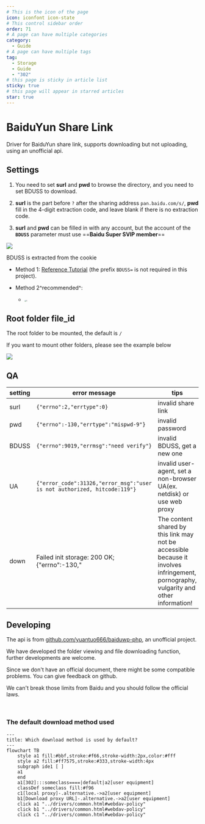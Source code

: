 ```yaml
---
# This is the icon of the page
icon: iconfont icon-state
# This control sidebar order
order: 71
# A page can have multiple categories
category:
  - Guide
# A page can have multiple tags
tag:
  - Storage
  - Guide
  - "302"
# this page is sticky in article list
sticky: true
# this page will appear in starred articles
star: true
---
```


# BaiduYun Share Link

Driver for BaiduYun share link, supports downloading but not uploading, using an unofficial api.



## **Settings**

1. You need to set **surl** and **pwd** to browse the directory, and you need to set BDUSS to download.

2. **surl** is the part before `?` after the sharing address `pan.baidu.com/s/`, **pwd** fill in the 4-digit extraction code, and leave blank if there is no extraction code.

3. **surl** and **pwd** can be filled in with any account, but the account of the **`BDUSS`** parameter must use ==**Baidu Super SVIP member**==

![](/img/drivers/baidu/add_bd_share.png)

BDUSS is extracted from the cookie

- Method 1: [Reference Tutorial](http://pandownload.net/faq/cookie.html) (the prefix `BDUSS=` is not required in this project).

- Method 2^recommended^:
   - <img src="/img/drivers/baidu/BDUSS.png" alt="1" style="zoom:30%;" />



## **Root folder file_id**

The root folder to be mounted, the default is `/` 

If you want to mount other folders, please see the example below

![](/img/drivers/baidu/bd_share_test.png)



## **QA**

|setting|error message|tips|
|---|---|---|
|surl|`{"errno":2,"errtype":0}`|invalid share link|
|pwd|`{"errno":-130,"errtype":"mispwd-9"}`|invalid password|
|BDUSS|`{"errno":9019,"errmsg":"need verify"}`|invalid BDUSS, get a new one|
|UA|`{"error_code":31326,"error_msg":"user is not authorized, hitcode:119"}`|invalid user-agent, set a non-browser UA(ex. netdisk) or use web proxy|
|down|Failed init storage: 200 OK; {"errno":-130,"|The content shared by this link may not be accessible because it involves infringement, pornography, vulgarity and other information!|



## **Developing**

The api is from [github.com/yuantuo666/baiduwp-php](https://github.com/yuantuo666/baiduwp-php), an unofficial project.

We have developed the folder viewing and file downloading function, further developments are welcome.

Since we don't have an official document, there might be some compatible problems. You can give feedback on github.

We can't break those limits from Baidu and you should follow the official laws.

<br/>

<!-- @include: baidu.md{87-148} --> 



### **The default download method used**

```mermaid
---
title: Which download method is used by default?
---
flowchart TB
    style a1 fill:#bbf,stroke:#f66,stroke-width:2px,color:#fff
    style a2 fill:#ff7575,stroke:#333,stroke-width:4px
    subgraph ide1 [ ]
    a1
    end
    a1[302]:::someclass====|default|a2[user equipment]
    classDef someclass fill:#f96
    c1[local proxy]-.alternative.->a2[user equipment]
    b1[Download proxy URL]-.alternative.->a2[user equipment]
    click a1 "../drivers/common.html#webdav-policy"
    click b1 "../drivers/common.html#webdav-policy"
    click c1 "../drivers/common.html#webdav-policy"
```